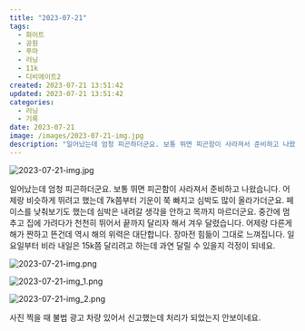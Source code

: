 ```yaml
---
title: "2023-07-21"
tags:
  - 화이트
  - 공원
  - 푸마
  - 러닝
  - 11k
  - 디비에이트2
created: 2023-07-21 13:51:42
updated: 2023-07-21 13:51:42
categories:
  - 러닝
  - 기록
date: 2023-07-21
image: /images/2023-07-21-img.jpg
description: "일어났는데 엄청 피곤하더군요. 보통 뛰면 피곤함이 사라져서 준비하고 나왔습니다. 어제랑 비슷하게 뛰려고 했는데 7k쯤부터 기운이 쭉 빠지고 심박도 많이 올라가더군요. 페이스를 낮춰보기도 했는데 심박은 내려갈 생각을 안하고 목까지 마르더군요. 중간에 멈추고 집에 가려다가 천천히 뛰어서 끝"
---
```


![2023-07-21-img.jpg](/images/2023-07-21-img.jpg)
 
 

일어났는데 엄청 피곤하더군요. 보통 뛰면 피곤함이 사라져서 준비하고 나왔습니다. 
어제랑 비슷하게 뛰려고 했는데 7k쯤부터 기운이 쭉 빠지고 심박도 많이 올라가더군요. 페이스를 낮춰보기도 했는데 심박은 내려갈 생각을 안하고 목까지 마르더군요.
중간에 멈추고 집에 가려다가 천천히 뛰어서 끝까지 달리자 해서 겨우 달렸습니다. 어제랑 다른게 해가 짠하고 뜬건데 역시 해의 위력은 대단합니다. 장마전 힘듦이 그대로 느껴집니다.
일요일부터 비라 내일은 15k쯤 달리려고 하는데 과연 달릴 수 있을지 걱정이 되네요.

 
 ![2023-07-21-img.png](/images/2023-07-21-img.png)
 
 

 
 ![2023-07-21-img_1.png](/images/2023-07-21-img_1.png)
 
 

 
 ![2023-07-21-img_2.png](/images/2023-07-21-img_2.png)
 
 

사진 찍을 때 불법 광고 차량 있어서 신고했는데 처리가 되었는지 안보이네요.
